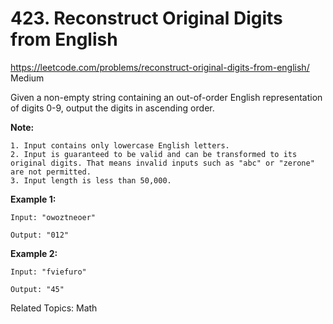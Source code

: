 # 423. Reconstruct Original Digits from English
<https://leetcode.com/problems/reconstruct-original-digits-from-english/>
Medium

Given a non-empty string containing an out-of-order English representation of digits 0-9, output the digits in ascending order.

**Note:**

    1. Input contains only lowercase English letters.
    2. Input is guaranteed to be valid and can be transformed to its original digits. That means invalid inputs such as "abc" or "zerone" are not permitted.
    3. Input length is less than 50,000.

**Example 1:**

    Input: "owoztneoer"

    Output: "012"

**Example 2:**

    Input: "fviefuro"

    Output: "45"

Related Topics: Math